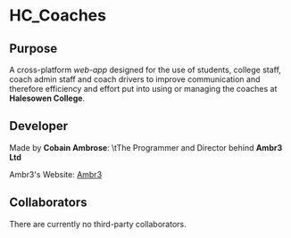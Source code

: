 # HC_Coaches

## Purpose

A cross-platform _web-app_ designed for the use of students, college staff, coach admin staff and coach drivers to improve communication and therefore efficiency and effort put into using or managing the coaches at __Halesowen College__.

## Developer

Made by __Cobain Ambrose__:
\tThe Programmer and Director behind __Ambr3 Ltd__

Ambr3's Website: [Ambr3](http://ambr3.com)

## Collaborators

There are currently no third-party collaborators.
